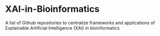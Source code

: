 # XAI-in-Bioinformatics
A list of Github repositories to centralize frameworks and applications of Explainable Artificial Intelligence (XAI) in bioinformatics
